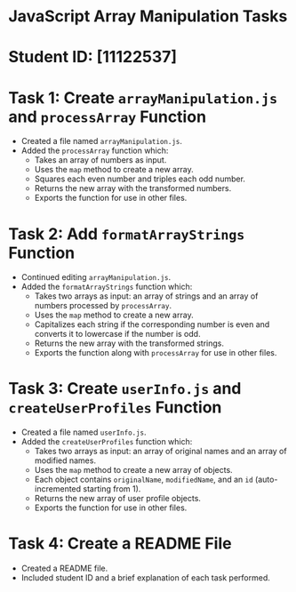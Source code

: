 # JavaScript Array Manipulation Tasks

# Student ID: [11122537]

# Task 1: Create `arrayManipulation.js` and `processArray` Function
- Created a file named `arrayManipulation.js`.
- Added the `processArray` function which:
  - Takes an array of numbers as input.
  - Uses the `map` method to create a new array.
  - Squares each even number and triples each odd number.
  - Returns the new array with the transformed numbers.
  - Exports the function for use in other files.

# Task 2: Add `formatArrayStrings` Function
- Continued editing `arrayManipulation.js`.
- Added the `formatArrayStrings` function which:
  - Takes two arrays as input: an array of strings and an array of numbers processed by `processArray`.
  - Uses the `map` method to create a new array.
  - Capitalizes each string if the corresponding number is even and converts it to lowercase if the number is odd.
  - Returns the new array with the transformed strings.
  - Exports the function along with `processArray` for use in other files.

# Task 3: Create `userInfo.js` and `createUserProfiles` Function
- Created a file named `userInfo.js`.
- Added the `createUserProfiles` function which:
  - Takes two arrays as input: an array of original names and an array of modified names.
  - Uses the `map` method to create a new array of objects.
  - Each object contains `originalName`, `modifiedName`, and an `id` (auto-incremented starting from 1).
  - Returns the new array of user profile objects.
  - Exports the function for use in other files.

# Task 4: Create a README File
- Created a README file.
- Included student ID and a brief explanation of each task performed.